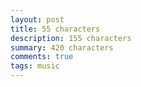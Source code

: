 ```yaml
---
layout: post
title: 55 characters
description: 155 characters
summary: 420 characters
comments: true
tags: music
---
```


<!-- - _202XXXXX: Update format_ -->